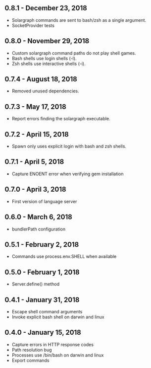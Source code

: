 ## 0.8.1 - December 23, 2018
- Solargraph commands are sent to bash/zsh as a single argument.
- SocketProvider tests

## 0.8.0 - November 29, 2018
- Custom solargraph command paths do not play shell games.
- Bash shells use login shells (-l).
- Zsh shells use interactive shells (-i).

## 0.7.4 - August 18, 2018
- Removed unused dependencies.

## 0.7.3 - May 17, 2018
- Report errors finding the solargraph executable.

## 0.7.2 - April 15, 2018
- Spawn only uses explicit login with bash and zsh shells.

## 0.7.1 - April 5, 2018
- Capture ENOENT error when verifying gem installation

## 0.7.0 - April 3, 2018
- First version of language server

## 0.6.0 - March 6, 2018
- bundlerPath configuration

## 0.5.1 - February 2, 2018
- Commands use process.env.SHELL when available

## 0.5.0 - February 1, 2018
- Server.define() method

## 0.4.1 - January 31, 2018
- Escape shell command arguments
- Invoke explicit bash shell on darwin and linux

## 0.4.0 - January 15, 2018
- Capture errors in HTTP response codes
- Path resolution bug
- Processes use /bin/bash on darwin and linux
- Export commands
